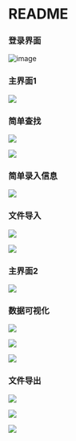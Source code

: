 # README

### 登录界面

![image](https://github.com/VanCoghChan/Student_Management-PyQt/tree/master/README%20images/p1.JPG)



### 主界面1

![](C:\Users\Administrator\Desktop\捕获.JPG)





### 简单查找

![](C:\Users\Administrator\Desktop\捕获2.JPG)



![](C:\Users\Administrator\Desktop\捕获3.JPG)



### 简单录入信息

![](C:\Users\Administrator\Desktop\捕获4.JPG)





### 文件导入

![](C:\Users\Administrator\Desktop\捕获5.JPG)



![](C:\Users\Administrator\Desktop\捕获6.JPG)



### 主界面2

![](C:\Users\Administrator\Desktop\捕获7.JPG)





### 数据可视化

![](C:\Users\Administrator\Desktop\捕获8.JPG)



![](C:\Users\Administrator\Desktop\捕获9.JPG)



![](C:\Users\Administrator\Desktop\捕获10.JPG)





### 文件导出



![](C:\Users\Administrator\Desktop\捕获11.JPG)



![](C:\Users\Administrator\Desktop\捕获12.JPG)



![](C:\Users\Administrator\Desktop\捕获13.JPG)
